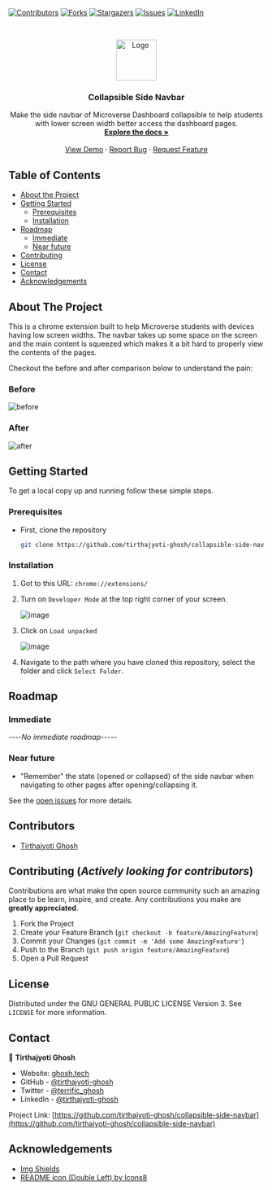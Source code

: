 <!--
*** Thanks for checking out this README Template. If you have a suggestion that would
*** make this better, please fork the repo and create a pull request or simply open
*** an issue with the tag "enhancement".
*** Thanks again! Now go create something AMAZING! :D
-->

<!-- PROJECT SHIELDS -->
<!--
*** I'm using markdown "reference style" links for readability.
*** Reference links are enclosed in brackets [ ] instead of parentheses ( ).
*** See the bottom of this document for the declaration of the reference variables
*** for contributors-url, forks-url, etc. This is an optional, concise syntax you may use.
*** https://www.markdownguide.org/basic-syntax/#reference-style-links
-->
[![Contributors][contributors-shield]][contributors-url]
[![Forks][forks-shield]][forks-url]
[![Stargazers][stars-shield]][stars-url]
[![Issues][issues-shield]][issues-url]
[![LinkedIn][linkedin-shield]][linkedin-url]



<!-- PROJECT LOGO -->
<br />
<p align="center">
  <a href="https://github.com/tirthajyoti-ghosh/collapsible-side-navbar">
    <img src="https://user-images.githubusercontent.com/57726348/132129526-2b474d47-fc43-4d37-9a0b-7c5fb4a7f828.png" alt="Logo" width="80" height="80">
  </a>

  <h3 align="center">Collapsible Side Navbar</h3>

  <p align="center">
    Make the side navbar of Microverse Dashboard collapsible to help students with lower screen width better access the dashboard pages.
    <br />
    <a href="https://github.com/tirthajyoti-ghosh/collapsible-side-navbar"><strong>Explore the docs »</strong></a>
    <br />
    <br />
    <a href="https://github.com/tirthajyoti-ghosh/collapsible-side-navbar">View Demo</a>
    ·
    <a href="https://github.com/tirthajyoti-ghosh/collapsible-side-navbar/issues">Report Bug</a>
    ·
    <a href="https://github.com/tirthajyoti-ghosh/collapsible-side-navbar/issues">Request Feature</a>
  </p>
</p>



<!-- TABLE OF CONTENTS -->
## Table of Contents

* [About the Project](#about-the-project)
* [Getting Started](#getting-started)
  * [Prerequisites](#prerequisites)
  * [Installation](#installation)
* [Roadmap](#roadmap)
  * [Immediate](#immediate)
  * [Near future](#near-future)
* [Contributing](#contributing)
* [License](#license)
* [Contact](#contact)
* [Acknowledgements](#acknowledgements)



<!-- ABOUT THE PROJECT -->
## About The Project

This is a chrome extension built to help Microverse students with devices having low screen widths. The navbar takes up some space on the screen and the main content is squeezed which makes it a bit hard to properly view the contents of the pages.

Checkout the before and after comparison below to understand the pain:

### Before

![before](https://user-images.githubusercontent.com/57726348/132220822-7e6b7330-f940-4515-9d35-481e8e7690cb.gif)

### After

![after](https://user-images.githubusercontent.com/57726348/132220854-2478d231-a6de-4b1e-a24e-f5eb0888a8b4.gif)


<!-- GETTING STARTED -->
## Getting Started

To get a local copy up and running follow these simple steps.

### Prerequisites

* First, clone the repository

    ```sh
    git clone https://github.com/tirthajyoti-ghosh/collapsible-side-navbar.git
    ```

### Installation

1. Got to this URL: `chrome://extensions/`
2. Turn on `Developer Mode` at the top right corner of your screen.

    ![image](https://user-images.githubusercontent.com/57726348/87847859-bd347e00-c8f8-11ea-8f6d-8cfa4bdbe554.png)

3. Click on `Load unpacked`

    ![image](https://user-images.githubusercontent.com/57726348/87847886-e5bc7800-c8f8-11ea-9942-8a5230f5e327.png)

4. Navigate to the path where you have cloned this repository, select the folder and click `Select Folder`.

<!-- ROADMAP -->
## Roadmap

### Immediate

----*No immediate roadmap*-----

### Near future

* "Remember" the state (opened or collapsed) of the side navbar when navigating to other pages after opening/collapsing it.

See the [open issues](https://github.com/tirthajyoti-ghosh/collapsible-side-navbar/issues) for more details.

## Contributors

* [Tirthajyoti Ghosh](https://github.com/tirthajyoti-ghosh)

<!-- CONTRIBUTING -->
## Contributing (*Actively looking for contributors*)

 Contributions are what make the open source community such an amazing place to be learn, inspire, and create. Any contributions you make are **greatly appreciated**.

1. Fork the Project
2. Create your Feature Branch (`git checkout -b feature/AmazingFeature`)
3. Commit your Changes (`git commit -m 'Add some AmazingFeature'`)
4. Push to the Branch (`git push origin feature/AmazingFeature`)
5. Open a Pull Request

<!-- LICENSE -->
## License

Distributed under the GNU GENERAL PUBLIC LICENSE Version 3. See `LICENSE` for more information.

<!-- CONTACT -->
## Contact

👤 **Tirthajyoti Ghosh**

* Website: [ghosh.tech](https://ghosh.tech/)
* GitHub - [@tirthajyoti-ghosh](https://github.com/tirthajyoti-ghosh)
* Twitter - [@terrific_ghosh](https://twitter.com/terrific_ghosh)
* LinkedIn - [@tirthajyoti-ghosh](https://www.linkedin.com/in/tirthajyoti-ghosh/)

Project Link: [https://github.com/tirthajyoti-ghosh/collapsible-side-navbar](https://github.com/tirthajyoti-ghosh/collapsible-side-navbar)

<!-- ACKNOWLEDGEMENTS -->
## Acknowledgements

* [Img Shields](https://shields.io)
* [README icon (Double Left) by Icons8](https://icons8.com/icon/RLOpvVbcu51v/double-left)

<!-- MARKDOWN LINKS & IMAGES -->
<!-- https://www.markdownguide.org/basic-syntax/#reference-style-links -->
[contributors-shield]: https://img.shields.io/github/contributors/tirthajyoti-ghosh/collapsible-side-navbar.svg?style=flat-square
[contributors-url]: https://github.com/tirthajyoti-ghosh/collapsible-side-navbar/graphs/contributors
[forks-shield]: https://img.shields.io/github/forks/tirthajyoti-ghosh/collapsible-side-navbar.svg?style=flat-square
[forks-url]: https://github.com/tirthajyoti-ghosh/collapsible-side-navbar/network/members
[stars-shield]: https://img.shields.io/github/stars/tirthajyoti-ghosh/collapsible-side-navbar.svg?style=flat-square
[stars-url]: https://github.com/tirthajyoti-ghosh/collapsible-side-navbar/stargazers
[issues-shield]: https://img.shields.io/github/issues/tirthajyoti-ghosh/collapsible-side-navbar.svg?style=flat-square
[issues-url]: https://github.com/tirthajyoti-ghosh/collapsible-side-navbar/issues
[linkedin-shield]: https://img.shields.io/badge/-LinkedIn-black.svg?style=flat-square&logo=linkedin&colorB=555
[linkedin-url]: https://www.linkedin.com/in/tirthajyoti-ghosh/
